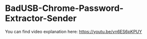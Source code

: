 # BadUSB-Chrome-Password-Extractor-Sender

You can find video explanation here:
https://youtu.be/vn6ES6pKPUY
